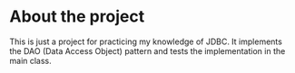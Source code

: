 # About the project
This is just a project for practicing my knowledge of JDBC. It implements the DAO (Data Access Object) pattern and tests the implementation in the main class.
